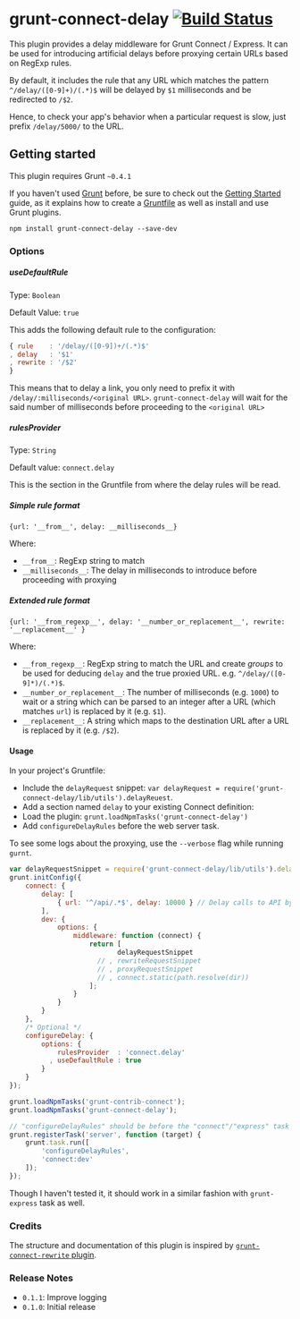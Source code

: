 # grunt-connect-delay [![Build Status](https://travis-ci.org/musically-ut/grunt-connect-delay.png?branch=master)](https://travis-ci.org/musically-ut/grunt-connect-delay)


This plugin provides a delay middleware for Grunt Connect / Express. It can be
used for introducing artificial delays before proxying certain URLs based on
RegExp rules.

By default, it includes the rule that any URL which matches the pattern
`^/delay/([0-9]+)/(.*)$` will be delayed by `$1` milliseconds and be redirected
to `/$2`.

Hence, to check your app's behavior when a particular request is slow, just
prefix `/delay/5000/` to the URL.

## Getting started

This plugin requires Grunt `~0.4.1`

If you haven't used [Grunt](http://gruntjs.com/) before, be sure to check out
the [Getting Started](http://gruntjs.com/getting-started) guide, as it explains
how to create a [Gruntfile](http://gruntjs.com/sample-gruntfile) as well as
install and use Grunt plugins.

```shell
npm install grunt-connect-delay --save-dev
```

### Options

##### useDefaultRule
Type: `Boolean`

Default Value: `true`

This adds the following default rule to the configuration:

```js
{ rule    : '/delay/([0-9])+/(.*)$'
, delay   : '$1'
, rewrite : '/$2'
}
```

This means that to delay a link, you only need to prefix it with
`/delay/:milliseconds/<original URL>`. `grunt-connect-delay` will wait for the
said number of milliseconds before proceeding to the `<original URL>`

##### rulesProvider
Type: `String`

Default value: `connect.delay`

This is the section in the Gruntfile from where the delay rules will be read.

##### Simple rule format

`{url: '__from__', delay: __milliseconds__}`

Where:
 * `__from__`: RegExp string to match
 * `__milliseconds__`: The delay in milliseconds to introduce before proceeding with proxying


##### Extended rule format

`{url: '__from_regexp__', delay: '__number_or_replacement__', rewrite: '__replacement__' }`

Where:
 - `__from_regexp__`: RegExp string to match the URL and create _groups_ to be used for deducing `delay` and the true proxied URL. e.g. `^/delay/([0-9]*)/(.*)$`.
 - `__number_or_replacement__`: The number of milliseconds (e.g. `1000`) to wait or a string which can be parsed to an integer after a URL (which matches `url`) is replaced by it (e.g. `$1`).
 - `__replacement__`: A string which maps to the destination URL after a URL is replaced by it (e.g. `/$2`).


#### Usage

In your project's Gruntfile:
 * Include the `delayRequest` snippet: `var delayRequest = require('grunt-connect-delay/lib/utils').delayReuest`.
 * Add a section named `delay` to your existing Connect definition:
 * Load the plugin: `grunt.loadNpmTasks('grunt-connect-delay')`
 * Add `configureDelayRules` before the web server task.

To see some logs about the proxying, use the `--verbose` flag while running
`gurnt`.

```js
var delayRequestSnippet = require('grunt-connect-delay/lib/utils').delayRequest;
grunt.initConfig({
    connect: {
        delay: [
            { url: '^/api/.*$', delay: 10000 } // Delay calls to API by 10sec
        ],
        dev: {
            options: {
                middleware: function (connect) {
                    return [
                           delayRequestSnippet
                      // , rewriteRequestSnippet
                      // , proxyRequestSnippet
                      // , connect.static(path.resolve(dir))
                    ];
                }
            }
        }
    },
    /* Optional */
    configureDelay: {
        options: {
            rulesProvider  : 'connect.delay'
          , useDefaultRule : true
        }
    }
});

grunt.loadNpmTasks('grunt-contrib-connect');
grunt.loadNpmTasks('grunt-connect-delay');

// "configureDelayRules" should be before the "connect"/"express" task
grunt.registerTask('server', function (target) {
    grunt.task.run([
        'configureDelayRules',
        'connect:dev'
    ]);
});
```

Though I haven't tested it, it should work in a similar fashion with
`grunt-express` task as well.

### Credits

The structure and documentation of this plugin is inspired by
[`grunt-connect-rewrite` plugin](https://github.com/viart/grunt-connect-rewrite).

### Release Notes

 - `0.1.1`: Improve logging
 - `0.1.0`: Initial release
